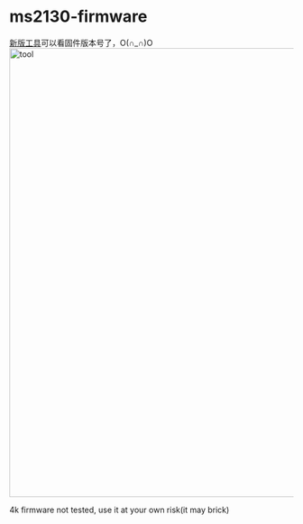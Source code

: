 # ms2130-firmware
[新版工具](https://hanx.jp/wp-content/uploads/2025/03/Hanx_HDMI_Capture_4K_Basic_FW_UPdater_202503.zip)可以看固件版本号了，O(∩_∩)O
<img width="963" height="795" alt="tool" src="https://github.com/user-attachments/assets/137adfad-6985-4ae5-9bf3-2d92e95bc30f" />

4k firmware not tested, use it at your own risk(it may brick)

